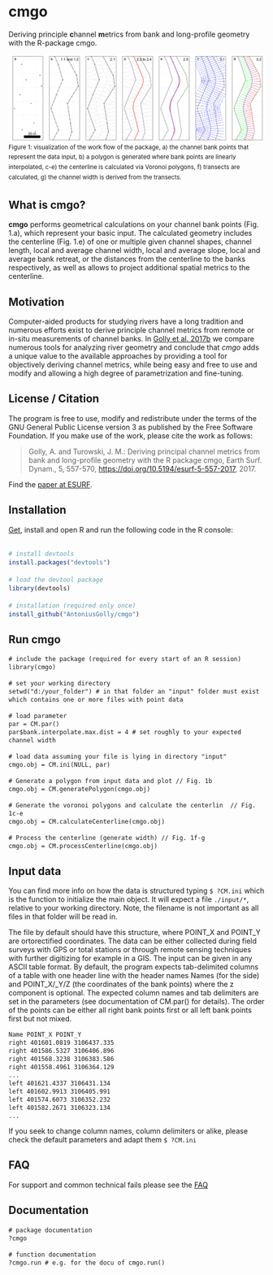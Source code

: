 # cmgo
Deriving principle **c**hannel **m**etrics from bank and long-profile geometry with the R-package cmgo.

![Workflow](https://raw.githubusercontent.com/AntoniusGolly/cmgo/master/man/figures/01-processing.png)
<sup>Figure 1: visualization of the work flow of the package, a) the channel bank points that represent the data input, b) a polygon is generated where bank points are linearly interpolated, c-e) the centerline is calculated via Voronoi polygons, f) transects are calculated, g) the channel width is derived from the transects.</sup>

## What is cmgo?

**cmgo** performs geometrical calculations on your channel bank points  (Fig. 1.a), which represent your basic input. The calculated geometry includes the centerline (Fig. 1.e) of one or multiple given channel shapes, channel length, local and average channel width, local and average slope, local and average bank retreat, or the distances from the centerline to the banks respectively, as well as allows to project additional spatial metrics to the centerline.

## Motivation

Computer-aided products for studying rivers have a long tradition and numerous efforts exist to derive principle channel metrics from remote or in-situ measurements of channel banks. In [Golly et al. 2017b](http://www.earth-surf-dynam-discuss.net/esurf-2017-32/) we compare numerous tools for analyzing river geometry and conclude that *cmgo* adds a unique value to the available approaches by providing a tool for objectively deriving channel metrics, while being easy and free to use and modify and allowing a high degree of parametrization and fine-tuning.

## License / Citation

The program is free to use, modify and redistribute under the terms of the GNU General Public License version 3 as published by the Free Software Foundation. If you make use of the work, please cite the work as follows:

>Golly, A. and Turowski, J. M.: Deriving principal channel metrics from bank and long-profile geometry with the R package cmgo, Earth Surf. Dynam., 5, 557-570, https://doi.org/10.5194/esurf-5-557-2017, 2017.

Find the [paper at ESURF](https://www.earth-surf-dynam.net/5/557/2017/esurf-5-557-2017.html).

## Installation

[Get](https://cran.r-project.org/), install and open R and run the following code in the R console:

```R

# install devtools 
install.packages("devtools")

# load the devtool package
library(devtools)

# installation (required only once)
install_github("AntoniusGolly/cmgo")
```

## Run cmgo
```
# include the package (required for every start of an R session)
library(cmgo)

# set your working directory 
setwd("d:/your_folder") # in that folder an "input" folder must exist which contains one or more files with point data

# load parameter
par = CM.par()
par$bank.interpolate.max.dist = 4 # set roughly to your expected channel width

# load data assuming your file is lying in directory "input"
cmgo.obj = CM.ini(NULL, par)

# Generate a polygon from input data and plot // Fig. 1b
cmgo.obj = CM.generatePolygon(cmgo.obj)

# Generate the voronoi polygons and calculate the centerlin  // Fig. 1c-e
cmgo.obj = CM.calculateCenterline(cmgo.obj)

# Process the centerline (generate width) // Fig. 1f-g
cmgo.obj = CM.processCenterline(cmgo.obj)

```

## Input data
You can find more info on how the data is structured typing `$ ?CM.ini` which is the function to initialize the main object. It will expect a file `./input/*`, relative to your working directory. Note, the filename is not important as all files in that folder will be read in. 

The file by default should have this structure, where POINT_X and POINT_Y are ortorectified coordinates. The data can be either collected during field surveys with GPS or total stations or through remote sensing techniques with further digitizing for example in a GIS. The input can be given in any ASCII table format. By default, the program expects tab-delimited columns of a table with one header line with the header names Names (for the side) and POINT_X/_Y/Z (the coordinates of the bank points) where the z component is optional. The expected column names and tab delimiters are set in the parameters (see documentation of CM.par() for details). The order of the points can be either all right bank points first or all left bank points first but not mixed.
```
Name POINT_X POINT_Y
right 401601.0819 3106437.335
right 401586.5327 3106406.896
right 401568.3238 3106383.586
right 401558.4961 3106364.129
...
left 401621.4337 3106431.134
left 401602.9913 3106405.991
left 401574.6073 3106352.232
left 401582.2671 3106323.134
...
```
If you seek to change column names, column delimiters or alike, please check the default parameters and adapt them `$ ?CM.ini`

## FAQ

For support and common technical fails please see the [FAQ](FAQ.md)

## Documentation

```
# package documentation
?cmgo

# function documentation
?cmgo.run # e.g. for the docu of cmgo.run()
```

